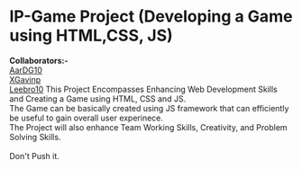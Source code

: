 # IP-Game Project (Developing a Game using HTML,CSS, JS)
<b>Collaborators:-</b> <br>[AarDG10](https://github.com/AarDG10) <br> [XGavinp](https://github.com/XGavinp) <br> [Leebro10](https://github.com/Leebro10) 
This Project Encompasses Enhancing Web Development Skills and Creating a Game using HTML, CSS and JS. <br>
The Game can be basically created using JS framework that can efficiently be useful to gain overall user experinece. <br> 
The Project will also enhance Team Working Skills, Creativity, and Problem Solving Skills.<br> <br>
Don't Push it. <br>

